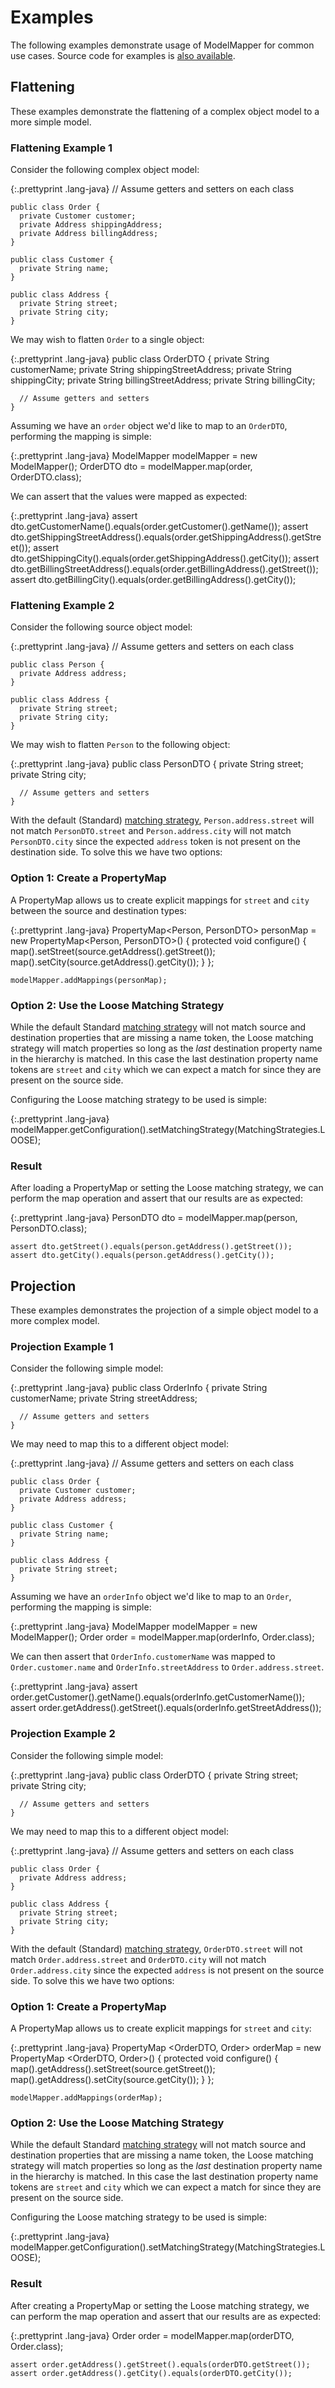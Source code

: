 # Examples

The following examples demonstrate usage of ModelMapper for common use cases. Source code for examples is [also available](https://github.com/jhalterman/modelmapper/tree/master/examples).

## Flattening

These examples demonstrate the flattening of a complex object model to a more simple model.

### Flattening Example 1

Consider the following complex object model:

{:.prettyprint .lang-java}
	// Assume getters and setters on each class
	
	public class Order {
	  private Customer customer;
	  private Address shippingAddress;
	  private Address billingAddress;
	}
	
	public class Customer {
	  private String name;
	}
	
	public class Address {
	  private String street;
	  private String city;
	}

We may wish to flatten `Order` to a single object:

{:.prettyprint .lang-java}
	public class OrderDTO {
	  private String customerName;
	  private String shippingStreetAddress;
	  private String shippingCity;
	  private String billingStreetAddress;
	  private String billingCity;
	
	  // Assume getters and setters
	}

Assuming we have an `order` object we'd like to map to an `OrderDTO`, performing the mapping is simple:

{:.prettyprint .lang-java}
	ModelMapper modelMapper = new ModelMapper();
	OrderDTO dto = modelMapper.map(order, OrderDTO.class);

We can assert that the values were mapped as expected:

{:.prettyprint .lang-java}
	assert dto.getCustomerName().equals(order.getCustomer().getName());
	assert dto.getShippingStreetAddress().equals(order.getShippingAddress().getStreet());
	assert dto.getShippingCity().equals(order.getShippingAddress().getCity());
	assert dto.getBillingStreetAddress().equals(order.getBillingAddress().getStreet());
	assert dto.getBillingCity().equals(order.getBillingAddress().getCity());

### Flattening Example 2

Consider the following source object model:

{:.prettyprint .lang-java}
	// Assume getters and setters on each class
	
	public class Person {
	  private Address address;
	}
	
	public class Address {
	  private String street;
	  private String city;
	}

We may wish to flatten `Person` to the following object:

{:.prettyprint .lang-java}
	public class PersonDTO {
	  private String street;
	  private String city;
	
	  // Assume getters and setters
	}

With the default (Standard) [matching strategy](/configuration/#matching-strategies), `Person.address.street` will not match `PersonDTO.street` and `Person.address.city` will not match `PersonDTO.city` since the expected `address` token is not present on the destination side. To solve this we have two options:

### Option 1: Create a PropertyMap

A PropertyMap allows us to create explicit mappings for `street` and `city` between the source and destination types:

{:.prettyprint .lang-java}
	PropertyMap<Person, PersonDTO> personMap = new PropertyMap<Person, PersonDTO>() {
	  protected void configure() {
	    map().setStreet(source.getAddress().getStreet());
	    map().setCity(source.getAddress().getCity());
	  }
	};
	
	modelMapper.addMappings(personMap);

### Option 2: Use the Loose Matching Strategy

While the default Standard [matching strategy](/configuration/#matching-strategies) will not match source and destination properties that are missing a name token, the Loose matching strategy will match properties so long as the _last_ destination property name in the hierarchy is matched. In this case the last destination property name tokens are `street` and `city` which we can expect a match for since they are present on the source side.

Configuring the Loose matching strategy to be used is simple:

{:.prettyprint .lang-java}
	modelMapper.getConfiguration().setMatchingStrategy(MatchingStrategies.LOOSE);

### Result

After loading a PropertyMap or setting the Loose matching strategy, we can perform the map operation and assert that our results are as expected:

{:.prettyprint .lang-java}
	PersonDTO dto = modelMapper.map(person, PersonDTO.class);
	
	assert dto.getStreet().equals(person.getAddress().getStreet());
	assert dto.getCity().equals(person.getAddress().getCity());

## Projection

These examples demonstrates the projection of a simple object model to a more complex model.

### Projection Example 1 

Consider the following simple model:

{:.prettyprint .lang-java}
	public class OrderInfo {
	  private String customerName;
	  private String streetAddress;
	
	  // Assume getters and setters
	}

We may need to map this to a different object model:

{:.prettyprint .lang-java}
	// Assume getters and setters on each class
	
	public class Order {
	  private Customer customer;
	  private Address address;
	}
	
	public class Customer {
	  private String name;
	}
	
	public class Address {
	  private String street;
	}

Assuming we have an `orderInfo` object we'd like to map to an `Order`, performing the mapping is simple:

{:.prettyprint .lang-java}
	ModelMapper modelMapper = new ModelMapper();
	Order order = modelMapper.map(orderInfo, Order.class);

We can then assert that `OrderInfo.customerName` was mapped to `Order.customer.name` and `OrderInfo.streetAddress` to `Order.address.street`.

{:.prettyprint .lang-java}
	assert order.getCustomer().getName().equals(orderInfo.getCustomerName());
	assert order.getAddress().getStreet().equals(orderInfo.getStreetAddress());

### Projection Example 2

Consider the following simple model:

{:.prettyprint .lang-java}
	public class OrderDTO {
	  private String street;
	  private String city;
	
	  // Assume getters and setters
	}

We may need to map this to a different object model:

{:.prettyprint .lang-java}
	// Assume getters and setters on each class
	
	public class Order {
	  private Address address;
	}
	
	public class Address {
	  private String street;
	  private String city;
	}

With the default (Standard) [matching strategy](/configuration/#matching-strategies), `OrderDTO.street` will not match `Order.address.street` and `OrderDTO.city` will not match `Order.address.city` since the expected `address` is not present on the source side. To solve this we have two options:

### Option 1: Create a PropertyMap

A PropertyMap allows us to create explicit mappings for `street` and `city`:

{:.prettyprint .lang-java}
	PropertyMap <OrderDTO, Order> orderMap = new PropertyMap <OrderDTO, Order>() {
	  protected void configure() {
	    map().getAddress().setStreet(source.getStreet());
	    map().getAddress().setCity(source.getCity());
	  }
	};
	
	modelMapper.addMappings(orderMap);

### Option 2: Use the Loose Matching Strategy

While the default Standard [matching strategy](/configuration/#matching-strategies) will not match source and destination properties that are missing a name token, the Loose matching strategy will match properties so long as the _last_ destination property name in the hierarchy is matched. In this case the last destination property name tokens are `street` and `city` which we can expect a match for since they are present on the source side.

Configuring the Loose matching strategy to be used is simple:

{:.prettyprint .lang-java}
	modelMapper.getConfiguration().setMatchingStrategy(MatchingStrategies.LOOSE);

### Result

After creating a PropertyMap or setting the Loose matching strategy, we can perform the map operation and assert that our results are as expected:

{:.prettyprint .lang-java}
	Order order = modelMapper.map(orderDTO, Order.class);
	
	assert order.getAddress().getStreet().equals(orderDTO.getStreet());
	assert order.getAddress().getCity().equals(orderDTO.getCity());